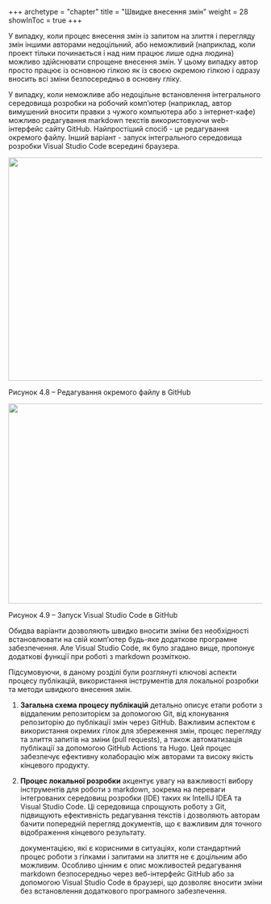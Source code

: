 +++
archetype = "chapter"
title = "Швидке внесення змін"
weight = 28
showInToc = true
+++

У випадку, коли процес внесення змін із запитом на злиття і перегляду
змін іншими авторами недоцільний, або неможливий (наприклад, коли проект
тільки починається і над ним працює лише одна людина) можливо
здійснювати спрощене внесення змін. У цьому випадку автор просто працює
із основною гілкою як із своєю окремою гілкою і одразу вносить всі зміни
безпосередньо в основну гліку.

У випадку, коли неможливе або недоцільне встановлення інтегрального
середовища розробки на робочий компʼютер (наприклад, автор вимушений
вносити правки з чужого компьютера або з інтернет-кафе) можливо
редагування markdown текстів використовуючи web-інтерфейс сайту GitHub.
Найпростіший спосіб - це редагування окремого файлу. Інший варіант -
запуск інтегрального середовища розробки Visual Studio Code всередині
браузера.

<img src="/images/310-okremy.png" style="width:6.60616in;height:4.60732in" />

Рисунок 4.8 – Редагування окремого файлу в GitHub

<img src="/images/311-online-vscode.png" style="width:6.55221in;height:4.12363in" />

Рисунок 4.9 – Запуск Visual Studio Code в GitHub

Обидва варіанти дозволяють швидко вносити зміни без необхідності
встановлювати на свій компʼютер будь-яке додаткове програмне
забезпечення. Але Visual Studio Code, як було згадано вище, пропонує
додаткові функції при роботі з markdown розміткою.

Підсумовуючи, в даному розділі були розглянуті ключові аспекти процесу
публікацій, використання інструментів для локальної розробки та методи
швидкого внесення змін.

1.  **Загальна схема процесу публікацій** детально описує етапи роботи з
    віддаленим репозиторієм за допомогою Git, від клонування репозиторію
    до публікації змін через GitHub. Важливим аспектом є використання
    окремих гілок для збереження змін, процес перегляду та злиття
    запитів на зміни (pull requests), а також автоматизація публікації
    за допомогою GitHub Actions та Hugo. Цей процес забезпечує ефективну
    колаборацію між авторами та високу якість кінцевого продукту.

2.  **Процес локальної розробки** акцентує увагу на важливості вибору
    інструментів для роботи з markdown, зокрема на переваги інтегрованих
    середовищ розробки (IDE) таких як IntelliJ IDEA та Visual Studio
    Code. Ці середовища спрощують роботу з Git, підвищують ефективність
    редагування текстів і дозволяють авторам бачити попередній перегляд
    документів, що є важливим для точного відображення кінцевого
    результату.

    документацією, які є корисними в ситуаціях, коли стандартний процес
    роботи з гілками і запитами на злиття не є доцільним або можливим.
    Особливо цінним є опис можливостей редагування markdown
    безпосередньо через веб-інтерфейс GitHub або за допомогою Visual
    Studio Code в браузері, що дозволяє вносити зміни без встановлення
    додаткового програмного забезпечення.
